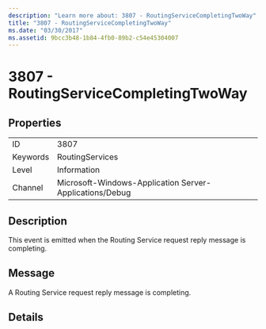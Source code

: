 ```yaml
---
description: "Learn more about: 3807 - RoutingServiceCompletingTwoWay"
title: "3807 - RoutingServiceCompletingTwoWay"
ms.date: "03/30/2017"
ms.assetid: 9bcc3b48-1b84-4fb0-89b2-c54e45304007
---
```

# 3807 - RoutingServiceCompletingTwoWay

## Properties  
  
|||  
|-|-|  
|ID|3807|  
|Keywords|RoutingServices|  
|Level|Information|  
|Channel|Microsoft-Windows-Application Server-Applications/Debug|  
  
## Description  

 This event is emitted when the Routing Service request reply message is completing.  
  
## Message  

 A Routing Service request reply message is completing.  
  
## Details
